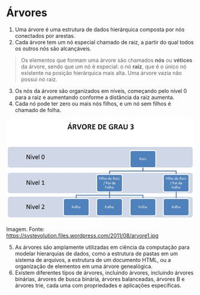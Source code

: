 # Árvores

1. Uma árvore é uma estrutura de dados hierárquica composta por nós conectados por arestas.
2. Cada árvore tem um nó especial chamado de raiz, a partir do qual todos os outros nós são alcançáveis.

> Os elementos que formam uma árvore são chamados **nós** ou **vétices** da árvore, sendo que um nó é especial: o nó **raiz**, que é o único nó existente na posição hierárquica mais alta. Uma árvore vazia não possui nó raiz.

3. Os nós da árvore são organizados em níveis, começando pelo nível 0 para a raiz e aumentando conforme a distância da raiz aumenta.
4. Cada nó pode ter zero ou mais nós filhos, e um nó sem filhos é chamado de folha.

![Estrutura da árvore em níveis](img/arvore1.jpg)

Imagem. Fonte: https://systevolution.files.wordpress.com/2011/08/arvore1.jpg

> 

5. As árvores são amplamente utilizadas em ciência da computação para modelar hierarquias de dados, como a estrutura de pastas em um sistema de arquivos, a estrutura de um documento HTML, ou a organização de elementos em uma árvore genealógica.
6. Existem diferentes tipos de árvores, incluindo árvores, incluindo árvores binárias, árvores de busca binária, árvores balanceadas, árvores B e árvores trie, cada uma com propriedades e aplicações específicas.

